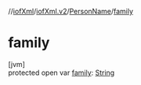//[iofXml](../../../index.md)/[iofXml.v2](../index.md)/[PersonName](index.md)/[family](family.md)

# family

[jvm]\
protected open var [family](family.md): [String](https://docs.oracle.com/javase/8/docs/api/java/lang/String.html)

